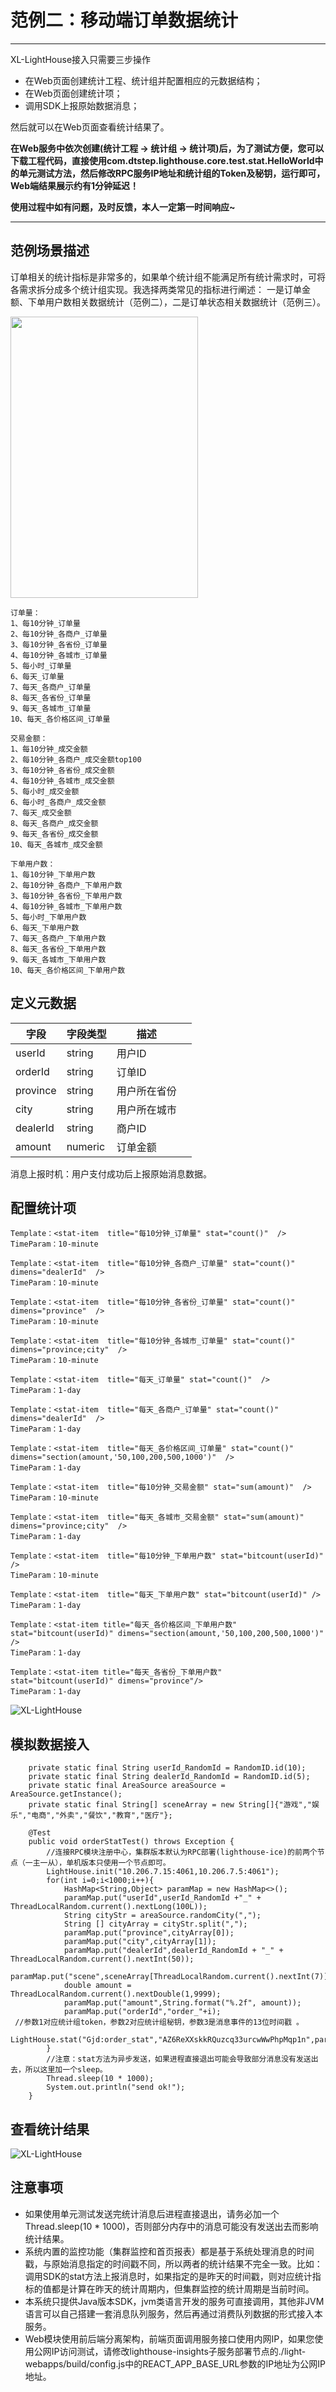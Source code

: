 # 范例二：移动端订单数据统计

---
XL-LightHouse接入只需要三步操作
- 在Web页面创建统计工程、统计组并配置相应的元数据结构；
- 在Web页面创建统计项；
- 调用SDK上报原始数据消息；

然后就可以在Web页面查看统计结果了。

**在Web服务中依次创建(统计工程 -> 统计组 -> 统计项)后，为了测试方便，您可以下载工程代码，直接使用com.dtstep.lighthouse.core.test.stat.HelloWorld中的单元测试方法，然后修改RPC服务IP地址和统计组的Token及秘钥，运行即可，Web端结果展示约有1分钟延迟！**

**使用过程中如有问题，及时反馈，本人一定第一时间响应~**

---

## 范例场景描述

订单相关的统计指标是非常多的，如果单个统计组不能满足所有统计需求时，可将各需求拆分成多个统计组实现。我选择两类常见的指标进行阐述：
一是订单金额、下单用户数相关数据统计（范例二），二是订单状态相关数据统计（范例三）。

<img src="https://lighthousedp-1300542249.cos.ap-nanjing.myqcloud.com/4301-2/4.png"   width="300px" height="450px" />


```
订单量：
1、每10分钟_订单量
2、每10分钟_各商户_订单量
3、每10分钟_各省份_订单量
4、每10分钟_各城市_订单量
5、每小时_订单量
6、每天_订单量
7、每天_各商户_订单量
8、每天_各省份_订单量
9、每天_各城市_订单量
10、每天_各价格区间_订单量

交易金额：
1、每10分钟_成交金额
2、每10分钟_各商户_成交金额top100
3、每10分钟_各省份_成交金额
4、每10分钟_各城市_成交金额
5、每小时_成交金额
6、每小时_各商户_成交金额
7、每天_成交金额
8、每天_各商户_成交金额
9、每天_各省份_成交金额
10、每天_各城市_成交金额

下单用户数：
1、每10分钟_下单用户数
2、每10分钟_各商户_下单用户数
3、每10分钟_各省份_下单用户数
4、每10分钟_各城市_下单用户数
5、每小时_下单用户数
6、每天_下单用户数
7、每天_各商户_下单用户数
8、每天_各省份_下单用户数
9、每天_各城市_下单用户数
10、每天_各价格区间_下单用户数
```
## 定义元数据

| 字段 | 字段类型 | 描述 |  |
| --- | --- | --- | --- |
| userId | string | 用户ID |  |
| orderId | string | 订单ID |  |
| province | string | 用户所在省份 |  |
| city | string | 用户所在城市 |  |
| dealerId | string | 商户ID |  |
| amount | numeric | 订单金额 |  |

消息上报时机：用户支付成功后上报原始消息数据。

## 配置统计项

```
Template：<stat-item  title="每10分钟_订单量" stat="count()"  />
TimeParam：10-minute

Template：<stat-item  title="每10分钟_各商户_订单量" stat="count()" dimens="dealerId"  />
TimeParam：10-minute

Template：<stat-item  title="每10分钟_各省份_订单量" stat="count()" dimens="province"  />
TimeParam：10-minute

Template：<stat-item  title="每10分钟_各城市_订单量" stat="count()" dimens="province;city"  />
TimeParam：10-minute

Template：<stat-item  title="每天_订单量" stat="count()"  />
TimeParam：1-day

Template：<stat-item  title="每天_各商户_订单量" stat="count()" dimens="dealerId"  />
TimeParam：1-day

Template：<stat-item  title="每天_各价格区间_订单量" stat="count()" dimens="section(amount,'50,100,200,500,1000')"  />
TimeParam：1-day

Template：<stat-item  title="每10分钟_交易金额" stat="sum(amount)"  />
TimeParam：10-minute

Template：<stat-item  title="每天_各城市_交易金额" stat="sum(amount)" dimens="province;city"  />
TimeParam：1-day

Template：<stat-item  title="每10分钟_下单用户数" stat="bitcount(userId)"  />
TimeParam：10-minute

Template：<stat-item  title="每天_下单用户数" stat="bitcount(userId)" />
TimeParam：1-day

Template：<stat-item title="每天_各价格区间_下单用户数" stat="bitcount(userId)" dimens="section(amount,'50,100,200,500,1000')" />
TimeParam：1-day

Template：<stat-item title="每天_各省份_下单用户数" stat="bitcount(userId)" dimens="province"/>
TimeParam：1-day

```

![XL-LightHouse](https://lighthousedp-1300542249.cos.ap-nanjing.myqcloud.com/screenshot_v2/20.jpg)

##  模拟数据接入

```
    private static final String userId_RandomId = RandomID.id(10);
    private static final String dealerId_RandomId = RandomID.id(5);
    private static final AreaSource areaSource = AreaSource.getInstance();
    private static final String[] sceneArray = new String[]{"游戏","娱乐","电商","外卖","餐饮","教育","医疗"};
    
    @Test
    public void orderStatTest() throws Exception {
        //连接RPC模块注册中心，集群版本默认为RPC部署(lighthouse-ice)的前两个节点（一主一从），单机版本只使用一个节点即可。
        LightHouse.init("10.206.7.15:4061,10.206.7.5:4061");
        for(int i=0;i<1000;i++){
            HashMap<String,Object> paramMap = new HashMap<>();
            paramMap.put("userId",userId_RandomId +"_" + ThreadLocalRandom.current().nextLong(100L));
            String cityStr = areaSource.randomCity(",");
            String [] cityArray = cityStr.split(",");
            paramMap.put("province",cityArray[0]);
            paramMap.put("city",cityArray[1]);
            paramMap.put("dealerId",dealerId_RandomId + "_" + ThreadLocalRandom.current().nextInt(50));
            paramMap.put("scene",sceneArray[ThreadLocalRandom.current().nextInt(7)]);
            double amount = ThreadLocalRandom.current().nextDouble(1,9999);
            paramMap.put("amount",String.format("%.2f", amount));
            paramMap.put("orderId","order_"+i);
 //参数1对应统计组token，参数2对应统计组秘钥，参数3是消息事件的13位时间戳 。
 LightHouse.stat("Gjd:order_stat","AZ6ReXXskkRQuzcq33urcwWwPhpMqp1n",paramMap,System.currentTimeMillis());
        }
        //注意：stat方法为异步发送，如果进程直接退出可能会导致部分消息没有发送出去，所以这里加一个sleep。
        Thread.sleep(10 * 1000);
        System.out.println("send ok!");
    }
```

##  查看统计结果

![XL-LightHouse](https://lighthousedp-1300542249.cos.ap-nanjing.myqcloud.com/screenshot_v2/19.jpg)

## 注意事项

- 如果使用单元测试发送完统计消息后进程直接退出，请务必加一个Thread.sleep(10 * 1000)，否则部分内存中的消息可能没有发送出去而影响统计结果。
- 系统内置的监控功能（集群监控和首页报表）都是基于系统处理消息的时间戳，与原始消息指定的时间戳不同，所以两者的统计结果不完全一致。比如：调用SDK的stat方法上报消息时，如果指定的是昨天的时间戳，则对应统计指标的值都是计算在昨天的统计周期内，但集群监控的统计周期是当前时间。
- 本系统只提供Java版本SDK，jvm类语言开发的服务可直接调用，其他非JVM语言可以自己搭建一套消息队列服务，然后再通过消费队列数据的形式接入本服务。
- Web模块使用前后端分离架构，前端页面调用服务接口使用内网IP，如果您使用公网IP访问测试，请修改lighthouse-insights子服务部署节点的./light-webapps/build/config.js中的REACT_APP_BASE_URL参数的IP地址为公网IP地址。
